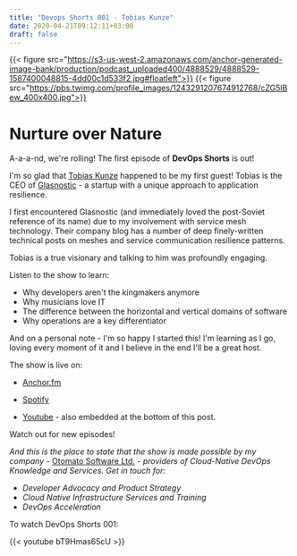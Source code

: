 ```yaml
---
title: "Devops Shorts 001 - Tobias Kunze"
date: 2020-04-21T09:12:11+03:00
draft: false
---
```

{{< figure src="https://s3-us-west-2.amazonaws.com/anchor-generated-image-bank/production/podcast_uploaded400/4888529/4888529-1587400048815-4dd00c1d533f2.jpg#floatleft">}}
{{< figure src="https://pbs.twimg.com/profile_images/1243291207674912768/cZG5lBew_400x400.jpg">}}
# Nurture over Nature 

A-a-a-nd, we're rolling!
The first episode of **DevOps Shorts** is out! 

I'm so glad that [Tobias Kunze](https://twitter.com/tkunze) happened to be my first guest!
Tobias is the CEO of [Glasnostic](https://glasnostic.com/) - a startup with a unique approach to application resilience.

I first encountered Glasnostic (and immediately loved the post-Soviet reference of its name) due to my involvement with service mesh technology. Their company blog has a number of deep finely-written technical posts on meshes and service communication resilience patterns.

Tobias is a true visionary and talking to him was profoundly engaging.

Listen to the show to learn:
- Why developers aren't the kingmakers anymore
- Why musicians love IT
- The difference between the horizontal and vertical domains of software
- Why operations are a key differentiator

And on a personal note  - I'm so happy I started this! 
I'm learning as I go, loving every moment of it and I believe in the end I'll be a great host.

The show is live on:

- [Anchor.fm](https://anchor.fm/devops-shorts)

- [Spotify](https://t.co/r13O1CpTlH)

- [Youtube](https://www.youtube.com/watch?v=bT9Hmas65cU) - also embedded at the bottom of this post.

Watch out for new episodes!

_And this is the place to state that the show is made possible by my company_ - 
[Otomato Software Ltd.](https://otomato.io) - _providers of Cloud-Native DevOps Knowledge and Services._
_Get in touch for:_
- _Developer Advocacy and Product Strategy_
- _Cloud Native Infrastructure Services and Training_
- _DevOps Acceleration_

To watch DevOps Shorts 001:

{{< youtube bT9Hmas65cU >}}